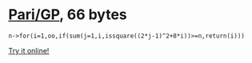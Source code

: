 # [Pari/GP], 66 bytes

    n->for(i=1,oo,if(sum(j=1,i,issquare((2*j-1)^2+8*i))>=n,return(i)))

[Try it online!][TIO-kwbm7xse]

[Pari/GP]: http://pari.math.u-bordeaux.fr/
[TIO-kwbm7xse]: https://tio.run/##FctBDsIgEEDRq0y6GurQCInRDb1IUxPSFDONDhTahadH3P23@Mln1q9UA7gqegwxIztDMRIHLOcHtyYmLmU/fV4Rbb9po5728uhZqdEJ5fU4s2CTqj6l9xcF9Agpsxwtuz86CChKESxRFn/gZIbBXGeCyVgCcyewt7n9Pw "Pari/GP – Try It Online"